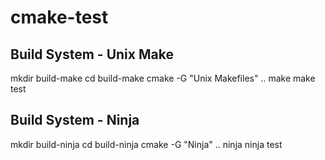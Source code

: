 cmake-test
==========

Build System - Unix Make
------------------------

mkdir build-make
cd build-make
cmake -G "Unix Makefiles" ..
make
make test

Build System - Ninja
--------------------

mkdir build-ninja
cd build-ninja
cmake -G "Ninja" ..
ninja
ninja test

